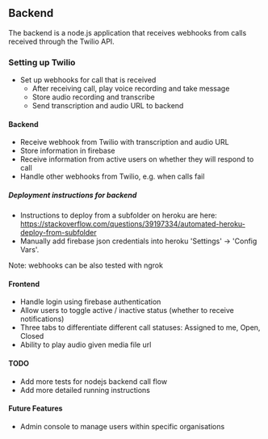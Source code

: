 ## Backend

The backend is a node.js application that receives webhooks from calls received through the Twilio API.

### Setting up Twilio

- Set up webhooks for call that is received
    - After receiving call, play voice recording and take message
    - Store audio recording and transcribe
    - Send transcription and audio URL to backend

#### Backend

- Receive webhook from Twilio with transcription and audio URL
- Store information in firebase
- Receive information from active users on whether they will respond to call
- Handle other webhooks from Twilio, e.g. when calls fail

##### Deployment instructions for backend
- Instructions to deploy from a subfolder on heroku are here: https://stackoverflow.com/questions/39197334/automated-heroku-deploy-from-subfolder
- Manually add firebase json credentials into heroku 'Settings' -> 'Config Vars'.

Note: webhooks can be also tested with ngrok

#### Frontend

- Handle login using firebase authentication
- Allow users to toggle active / inactive status (whether to receive notifications)
- Three tabs to differentiate different call statuses: Assigned to me, Open, Closed
- Ability to play audio given media file url

#### TODO

- Add more tests for nodejs backend call flow
- Add more detailed running instructions

#### Future Features

- Admin console to manage users within specific organisations

